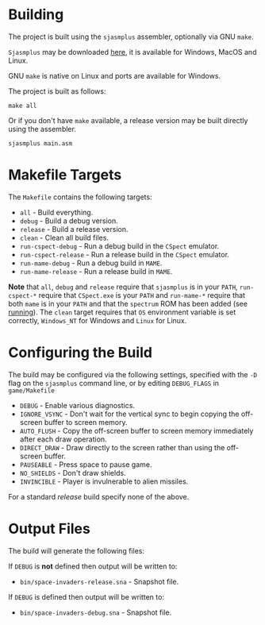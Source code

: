 # Building

The project is built using the `sjasmplus` assembler, optionally via GNU `make`.

`Sjasmplus` may be downloaded [here](https://github.com/z00m128/sjasmplus), it is available for Windows, MacOS and Linux.

GNU `make` is native on Linux and ports are available for Windows.

The project is built as follows:

```
make all
```

Or if you don't have `make` available, a release version may be built directly using the assembler.

```
sjasmplus main.asm
```

# Makefile Targets

The `Makefile` contains the following targets:

* `all` - Build everything.
* `debug` - Build a debug version.
* `release` - Build a release version.
* `clean` - Clean all build files.
* `run-cspect-debug` - Run a debug build in the `CSpect` emulator.
* `run-cspect-release` - Run a release build in the `CSpect` emulator.
* `run-mame-debug` - Run a debug build in `MAME`.
* `run-mame-release` - Run a release build in `MAME`.

**Note** that `all`, `debug` and `release` require that `sjasmplus` is in your `PATH`, `run-cspect-*` require that `CSpect.exe` is your `PATH` and `run-mame-*` require that both `mame` is in your `PATH` and that the `spectrum` ROM has been added (see [running](running.md)).  The `clean` target requires that `OS` environment variable is set correctly, `Windows_NT` for Windows and `Linux` for Linux.

# Configuring the Build

The build may be configured via the following settings, specified with the `-D` flag on the `sjasmplus` command line, or by editing `DEBUG_FLAGS` in `game/Makefile`

* `DEBUG` - Enable various diagnostics.
* `IGNORE_VSYNC` - Don't wait for the vertical sync to begin copying the off-screen buffer to screen memory.
* `AUTO_FLUSH` - Copy the off-screen buffer to screen memory immediately after each draw operation.
* `DIRECT_DRAW` - Draw directly to the screen rather than using the off-screen buffer.    
* `PAUSEABLE` - Press space to pause game.
* `NO_SHIELDS` - Don't draw shields.
* `INVINCIBLE` - Player is invulnerable to alien missiles.
 
For a standard *release* build specify none of the above.

# Output Files

The build will generate the following files:

If `DEBUG` is **not** defined then output will be written to:
* `bin/space-invaders-release.sna` - Snapshot file.

If `DEBUG` is defined then output will be written to:
* `bin/space-invaders-debug.sna` - Snapshot file.
 


